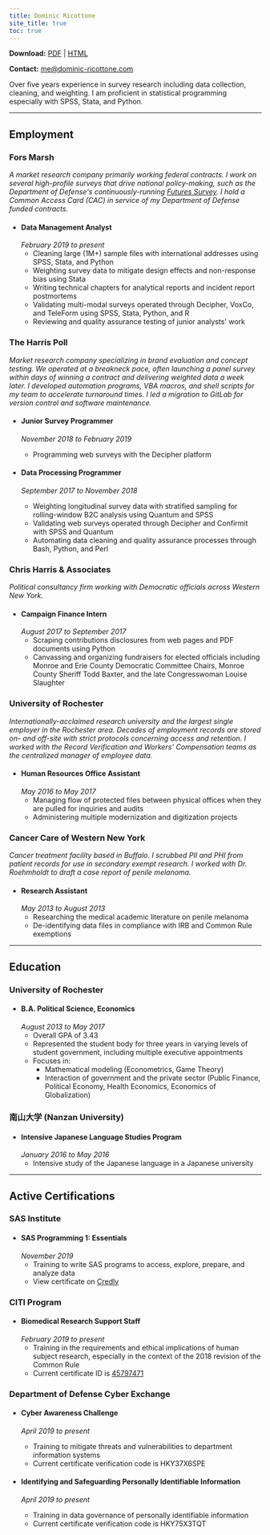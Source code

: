 ```yaml
---
title: Dominic Ricottone
site_title: true
toc: true
---
```


**Download:** [PDF](https://www.dominic-ricottone.com/files/dominic-ricottone.pdf) | [HTML](https://www.dominic-ricottone.com/files/dominic-ricottone.html)

**Contact:** [me@dominic-ricottone.com](mailto:me@dominic-ricottone.com)

<!-- Ignore above content for PDF and HTML versions -->

Over five years experience in survey research including data collection, cleaning, and weighting.
I am proficient in statistical programming especially with SPSS, Stata, and Python.

------

## Employment
### Fors Marsh
*A market research company primarily working federal contracts.
I work on several high-profile surveys that drive national policy-making,
such as the Department of Defense's continuously-running
[Futures Survey](https://jamrs.defense.gov/Market-Research-Studies/Reports/).
I hold a Common Access Card (CAC) in service of my Department of Defense funded contracts.*

 + #### Data Management Analyst
   *February 2019 to present*
   + Cleaning large (1M+) sample files with international addresses using SPSS, Stata, and Python
   + Weighting survey data to mitigate design effects and non-response bias using Stata
   + Writing technical chapters for analytical reports and incident report postmortems
   + Validating multi-modal surveys operated through Decipher, VoxCo, and TeleForm using SPSS, Stata, Python, and R
   + Reviewing and quality assurance testing of junior analysts' work

### The Harris Poll
*Market research company specializing in brand evaluation and concept testing.
We operated at a breakneck pace, often launching a panel survey within days of
winning a contract and delivering weighted data a week later.
I developed automation programs, VBA macros, and shell scripts for my team
to accelerate turnaround times.
I led a migration to GitLab for version control and software maintenance.*

 + #### Junior Survey Programmer
   *November 2018 to February 2019*
   + Programming web surveys with the Decipher platform

 + #### Data Processing Programmer
   *September 2017 to November 2018*
   + Weighting longitudinal survey data with stratified sampling for rolling-window B2C analysis using Quantum and SPSS
   + Validating web surveys operated through Decipher and Confirmit with SPSS and Quantum
   + Automating data cleaning and quality assurance processes through Bash, Python, and Perl

### Chris Harris & Associates
*Political consultancy firm working with Democratic officials across Western New York.*

 + #### Campaign Finance Intern
   *August 2017 to September 2017*
   + Scraping contributions disclosures from web pages and PDF documents using Python
   + Canvassing and organizing fundraisers for elected officials including Monroe and Erie County Democratic Committee Chairs, Monroe County Sheriff Todd Baxter, and the late Congresswoman Louise Slaughter

### University of Rochester
*Internationally-acclaimed research university and the largest single employer
in the Rochester area.
Decades of employment records are stored on- and off-site with strict protocols
concerning access and retention.
I worked with the Record Verification and Workers' Compensation teams as the
centralized manager of employee data.*

 + #### Human Resources Office Assistant
   *May 2016 to May 2017*
   + Managing flow of protected files between physical offices when they are pulled for inquiries and audits
   + Administering multiple modernization and digitization projects

### Cancer Care of Western New York
*Cancer treatment facility based in Buffalo.
I scrubbed PII and PHI from patient records for use in secondary exempt
research.
I worked with Dr. Roehmholdt to draft a case report of penile melanoma.*

 + #### Research Assistant
   *May 2013 to August 2013*
   + Researching the medical academic literature on penile melanoma
   + De-identifying data files in compliance with IRB and Common Rule exemptions

------

## Education
### University of Rochester

 + #### B.A. Political Science, Economics
   *August 2013 to May 2017*
   + Overall GPA of 3.43
   + Represented the student body for three years in varying levels of student government, including multiple executive appointments
   + Focuses in:
     + Mathematical modeling (Econometrics, Game Theory)
     + Interaction of government and the private sector (Public Finance, Political Economy, Health Economics, Economics of Globalization)

### 南山大学 (Nanzan University)

 + #### Intensive Japanese Language Studies Program
   *January 2016 to May 2016*
   + Intensive study of the Japanese language in a Japanese university

------

## Active Certifications

### SAS Institute

 + #### SAS Programming 1: Essentials
   *November 2019*
   + Training to write SAS programs to access, explore, prepare, and analyze data
   + View certificate on [Credly](https://www.credly.com/badges/def2574e-4c57-4d03-a7be-fa6cd15da1a0/public_url)

### CITI Program

 + #### Biomedical Research Support Staff
   *February 2019 to present*
   + Training in the requirements and ethical implications of human subject research, especially in the context of the 2018 revision of the Common Rule
   + Current certificate ID is [45797471](https://www.citiprogram.org/verify/?wbc50a742-03db-4a64-bb98-43276215e6c1-45797471)

### Department of Defense Cyber Exchange

 + #### Cyber Awareness Challenge
   *April 2019 to present*
   + Training to mitigate threats and vulnerabilities to department information systems
   + Current certificate verification code is HKY37X6SPE

 + #### Identifying and Safeguarding Personally Identifiable Information
   *April 2019 to present*
   + Training in data governance of personally identifiable information
   + Current certificate verification code is HKY75X3TQT

